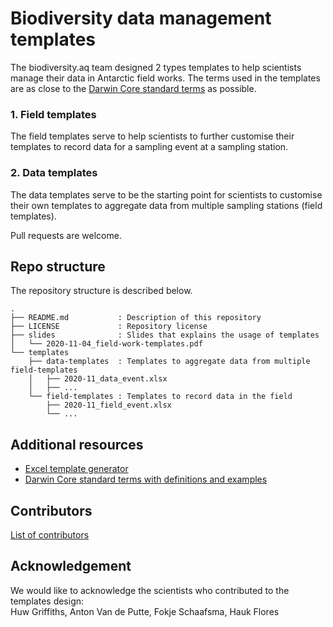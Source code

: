 # Biodiversity data management templates

The biodiversity.aq team designed 2 types templates to help scientists manage their data in Antarctic field works. The terms used in the templates are as close to the [Darwin Core standard terms](http://rs.tdwg.org/dwc/terms.htm) as possible.

### 1. Field templates

The field templates serve to help scientists to further customise their templates to record data for a sampling event at a sampling station.

### 2. Data templates

The data templates serve to be the starting point for scientists to customise their own templates to aggregate data from multiple sampling stations (field templates).

Pull requests are welcome.

## Repo structure

The repository structure is described below.

```
.
├── README.md			: Description of this repository
├── LICENSE				: Repository license
├── slides				: Slides that explains the usage of templates
│   └── 2020-11-04_field-work-templates.pdf
└── templates
    ├── data-templates	: Templates to aggregate data from multiple field-templates
    │   ├── 2020-11_data_event.xlsx
    │   ├── ...
    └── field-templates	: Templates to record data in the field
        ├── 2020-11_field_event.xlsx
        └── ...
```

## Additional resources
* [Excel template generator](https://sios-svalbard.org/cgi-bin/darwinsheet/index.cgi?setup=darwin)
* [Darwin Core standard terms with definitions and examples](https://dwc.tdwg.org/terms/)


## Contributors

[List of contributors](https://github.com/data-biodiversity-aq/data-mgt-templates/graphs/contributors)

## Acknowledgement

We would like to acknowledge the scientists who contributed to the templates design: <br/>
Huw Griffiths, Anton Van de Putte, Fokje Schaafsma, Hauk Flores
